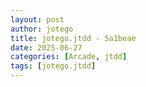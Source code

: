 ```yaml
---
layout: post
author: jotego
title: jotego.jtdd - 5a1beae
date: 2025-06-27
categories: [Arcade, jtdd]
tags: [jotego.jtdd]
---
```


